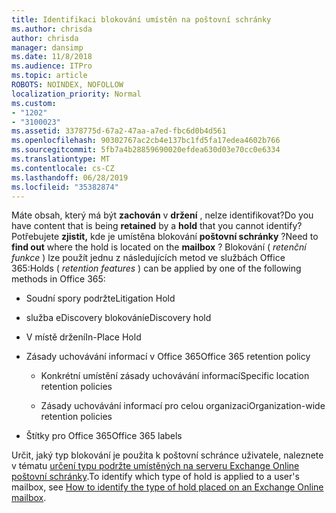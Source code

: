 ```yaml
---
title: Identifikaci blokování umístěn na poštovní schránky
ms.author: chrisda
author: chrisda
manager: dansimp
ms.date: 11/8/2018
ms.audience: ITPro
ms.topic: article
ROBOTS: NOINDEX, NOFOLLOW
localization_priority: Normal
ms.custom:
- "1202"
- "3100023"
ms.assetid: 3378775d-67a2-47aa-a7ed-fbc6d0b4d561
ms.openlocfilehash: 90302767ac2cb4e137bc1fd5fa17edea4602b766
ms.sourcegitcommit: 5fb7a4b28859690020efdea630d03e70cc0e6334
ms.translationtype: MT
ms.contentlocale: cs-CZ
ms.lasthandoff: 06/28/2019
ms.locfileid: "35382874"
---
```

<span data-ttu-id="9af87-102">Máte obsah, který má být **zachován** v **držení** , nelze identifikovat?</span><span class="sxs-lookup"><span data-stu-id="9af87-102">Do you have content that is being **retained** by a **hold** that you cannot identify?</span></span> <span data-ttu-id="9af87-103">Potřebujete **zjistit,** kde je umístěna blokování **poštovní schránky** ?</span><span class="sxs-lookup"><span data-stu-id="9af87-103">Need to **find out** where the hold is located on the **mailbox** ?</span></span> <span data-ttu-id="9af87-104">Blokování ( *retenční funkce* ) lze použít jednu z následujících metod ve službách Office 365:</span><span class="sxs-lookup"><span data-stu-id="9af87-104">Holds (  *retention features*  ) can be applied by one of the following methods in Office 365:</span></span>
  
- <span data-ttu-id="9af87-105">Soudní spory podržte</span><span class="sxs-lookup"><span data-stu-id="9af87-105">Litigation Hold</span></span>

- <span data-ttu-id="9af87-106">služba eDiscovery blokování</span><span class="sxs-lookup"><span data-stu-id="9af87-106">eDiscovery hold</span></span>

- <span data-ttu-id="9af87-107">V místě držení</span><span class="sxs-lookup"><span data-stu-id="9af87-107">In-Place Hold</span></span>

- <span data-ttu-id="9af87-108">Zásady uchovávání informací v Office 365</span><span class="sxs-lookup"><span data-stu-id="9af87-108">Office 365 retention policy</span></span> 

  - <span data-ttu-id="9af87-109">Konkrétní umístění zásady uchovávání informací</span><span class="sxs-lookup"><span data-stu-id="9af87-109">Specific location retention policies</span></span>

  - <span data-ttu-id="9af87-110">Zásady uchovávání informací pro celou organizaci</span><span class="sxs-lookup"><span data-stu-id="9af87-110">Organization-wide retention policies</span></span>

- <span data-ttu-id="9af87-111">Štítky pro Office 365</span><span class="sxs-lookup"><span data-stu-id="9af87-111">Office 365 labels</span></span>

<span data-ttu-id="9af87-112">Určit, jaký typ blokování je použita k poštovní schránce uživatele, naleznete v tématu [určení typu podržte umístěných na serveru Exchange Online poštovní schránky](https://docs.microsoft.com/office365/securitycompliance/identify-a-hold-on-an-exchange-online-mailbox).</span><span class="sxs-lookup"><span data-stu-id="9af87-112">To identify which type of hold is applied to a user's mailbox, see [How to identify the type of hold placed on an Exchange Online mailbox](https://docs.microsoft.com/office365/securitycompliance/identify-a-hold-on-an-exchange-online-mailbox).</span></span>
